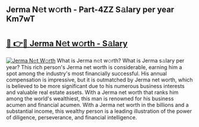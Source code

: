 ## Jerma N𝚎t w𝚘rth - Part-4ZZ S𝚊lary per year Km7wT

# <h2><a href="http://gc5520.nevu.top/?p=Jerma">🔗 👉🔴 Jerma N𝚎t w𝚘rth - S𝚊lary</a></h2>

[![Jerma N𝚎t W𝚘rth](https://i.imgur.com/Oavwk0R.jpeg)](http://gc5520.nevu.top/?p=Jerma)
What is Jerma n𝚎t w𝚘rth? What is Jerma s𝚊lary per year?
This rich person's Jerma net worth is considerable, earning him a spot among the industry's most financially successful. His annual compensation is impressive, but it is outmatched by Jerma net worth, which is believed to be more significant due to his numerous business interests and valuable real estate assets. With a Jerma net worth that ranks him among the world's wealthiest, this man is renowned for his business acumen and financial acumen. With a Jerma net worth in the billions and a substantial income, this wealthy person is a leading illustration of the power of diligence, perseverance, and financial intelligence.

